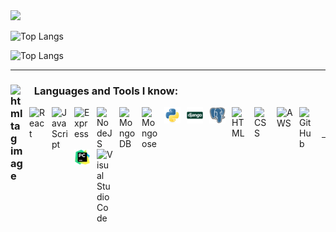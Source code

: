 <img height="220" src="https://github-readme-stats-git-masterrstaa-rickstaa.vercel.app/api/top-langs/?username=BeatrisIlieve&layout=compact&hide_border=true&theme=transparent&langs_count=9" />

![Top Langs](https://github-readme-stats.vercel.app/api/top-langs/?username=beatrisilieve&langs_count=9&layout=donut&hide_border=true&theme=transparent)

<img width="600" height="400" src="https://github-readme-stats.vercel.app/api/top-langs/?username=beatrisilieve&langs_count=9&layout=donut&hide_border=true&theme=transparent" alt="Top Langs" />


---

### <img align="left" alt="html tag image" src="https://media2.giphy.com/media/QssGEmpkyEOhBCb7e1/giphy.gif?cid=ecf05e47a0n3gi1bfqntqmob8g9aid1oyj2wr3ds3mg700bl&rid=giphy.gif" width="25" style="margin-right: 5px;"> &nbsp; Languages and Tools I know:

<img align="left" alt="React" width="26px" src="https://cdn.jsdelivr.net/gh/devicons/devicon@latest/icons/react/react-original-wordmark.svg" style="padding-right:10px;" />
<img align="left" alt="JavaScript" width="26px" src="https://cdn.jsdelivr.net/gh/devicons/devicon@latest/icons/javascript/javascript-original.svg" style="padding-right:10px;" />
<img align="left" alt="Express" width="26px"  src="https://cdn.jsdelivr.net/gh/devicons/devicon@latest/icons/express/express-original.svg" style="padding-right:10px;"/>
<img align="left" alt="NodeJS" width="26px"  src="https://cdn.jsdelivr.net/gh/devicons/devicon@latest/icons/nodejs/nodejs-plain-wordmark.svg" style="padding-right:10px;" />
<img align="left" alt="MongoDB" width="26px" src="https://cdn.jsdelivr.net/gh/devicons/devicon@latest/icons/mongodb/mongodb-original-wordmark.svg" style="padding-right:10px;" />
<img align="left" alt="Mongoose" width="26px" src="https://cdn.jsdelivr.net/gh/devicons/devicon@latest/icons/mongoose/mongoose-original-wordmark.svg" style="padding-right:10px;" />     
<img align="left" alt="Python" width="26px" src="https://github.com/devicons/devicon/blob/v2.14.0/icons/python/python-original.svg" style="padding-right:10px;" />
<img align="left" alt="Django" width="26px" src="https://github.com/devicons/devicon/blob/v2.14.0/icons/django/django-original.svg" style="padding-right:10px;" />
<img align="left" alt="PostgreSQL" width="26px" src="https://github.com/devicons/devicon/blob/v2.14.0/icons/postgresql/postgresql-original.svg" style="padding-right:10px;" />
<img align="left" alt="HTML" width="26px" src="https://cdn.jsdelivr.net/gh/devicons/devicon/icons/html5/html5-original.svg" style="padding-right:10px;" />
<img align="left" alt="CSS" width="26px" src="https://cdn.jsdelivr.net/gh/devicons/devicon/icons/css3/css3-original.svg" style="padding-right:10px;" />
<img align="left" alt="AWS" width="26px" src="https://cdn.jsdelivr.net/gh/devicons/devicon@latest/icons/amazonwebservices/amazonwebservices-original-wordmark.svg" style="padding-right:10px;" />   
<img align="left" alt="GitHub" width="26px" src="https://cdn.jsdelivr.net/gh/devicons/devicon/icons/docker/docker-original.svg" style="padding-right:10px;" />
<img align="left" alt="PyCharm" width="26px" src="https://github.com/devicons/devicon/blob/v2.14.0/icons/pycharm/pycharm-original.svg" style="padding-right:10px;" />
<img align="left" alt="Visual Studio Code" width="26px" src="https://cdn.jsdelivr.net/gh/devicons/devicon/icons/vscode/vscode-original.svg" style="padding-right:10px;" />


          
          
          

<br />
<br />

---

